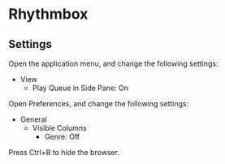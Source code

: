 # Rhythmbox

## Settings

Open the application menu, and change the following settings:

- View
    - Play Queue in Side Pane: On

Open Preferences, and change the following settings:

- General
	- Visible Columns
		- Genre: Off

Press Ctrl+B to hide the browser.
